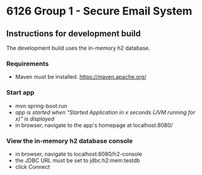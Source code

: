 # 6126 Group 1 - Secure Email System

## Instructions for development build
The development build uses the in-memory h2 database.

### Requirements
- Maven must be installed. https://maven.apache.org/

### Start app
- mvn spring-boot:run
- *app is started when "Started Application in x seconds (JVM running for x)" is displayed*
- in browser, navigate to the app's homepage at localhost:8080/

### View the in-memory h2 database console
- in browser, navigate to localhost:8080/h2-console
- the JDBC URL must be set to jdbc:h2:mem:testdb
- click Connect
